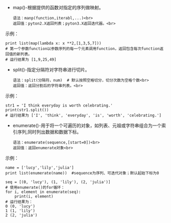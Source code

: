 + map()-根据提供的函数对指定的序列做映射。

      语法：manp(function,iterabl,...)<br>
      返回值：pyton2.X返回列表；pyton3.X返回迭代器。<br>

示例：
```python3
print list(map(lambda x: x **2,[1,3,5,7])) 
# 第一个参数function以参数序列的每一个元素调用function，返回包含每次function返回值的新列表。
# 运行结果为 [1,9,25,49]
```
+ split()-指定分隔符对字符串进行切片。

      语法：split(分隔符，num)  # 默认按照空格切分，切分次数为空格个数<br>
      返回值：返回分割后的字符串列表。<br>

示例：
```python3
str1 = 'I think everyday is worth celebrating.'
print(str1.split())
# 运行结果为 ['I', 'think', 'everyday', 'is', 'worth', 'celebrating.']
```

+ enumerate()-用于将一个可遍历的对象，如列表、元祖或字符串组合为一个索引序列,同时列出数据和数据下标。

      语法：enumerate(sequence,[start=0])<br>
      返回值：返回enumerate对象<br>

示例：
```python3
name = ['lucy','lily','julia']
print list(enumerate(name))  #sequence为序列、可迭代对象；默认起始下标为0

seq = [(0, 'lucy'), (1, 'lily'), (2, 'julia')]
# 使用enumerate()的for循环：
for i, element in enumerate(seq):
    print(i, element)
# 运行结果为：
0 (0, 'lucy')
1 (1, 'lily')
2 (2, 'julia')
```
